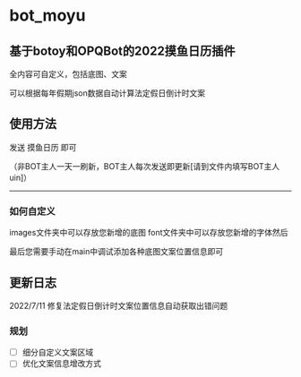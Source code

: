 # bot_moyu
基于botoy和OPQBot的2022摸鱼日历插件
---
全内容可自定义，包括底图、文案

可以根据每年假期json数据自动计算法定假日倒计时文案


## 使用方法
发送 摸鱼日历 即可<br>

（非BOT主人一天一刷新，BOT主人每次发送即更新[请到文件内填写BOT主人uin]）

---
### 如何自定义
images文件夹中可以存放您新增的底图
font文件夹中可以存放您新增的字体然后

最后您需要手动在main中调试添加各种底图文案位置信息即可

## 更新日志
2022/7/11 修复法定假日倒计时文案位置信息自动获取出错问题

### 规划
- [ ] 细分自定义文案区域
- [ ] 优化文案信息增改方式
